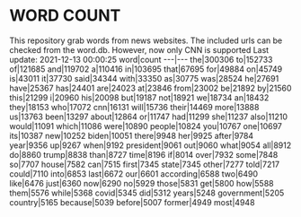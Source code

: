 # WORD COUNT
This repository grab words from news websites. The included urls can be checked from the word.db.
However, now only CNN is supported
Last update: 2021-12-13 00:00:25
word|count
---|---
the|300306
to|152733
of|121685
and|119702
a|110416
in|103695
that|67695
for|49884
on|45749
is|43011
it|37730
said|34344
with|33350
as|30775
was|28524
he|27691
have|25367
has|24401
are|24023
at|23846
from|23002
be|21892
by|21560
this|21299
i|20960
his|20098
but|19187
not|18921
we|18734
an|18432
they|18153
who|17072
cnn|16131
will|15736
their|14469
more|13888
us|13763
been|13297
about|12864
or|11747
had|11299
she|11237
also|11210
would|11091
which|11086
were|10890
people|10824
you|10767
one|10697
its|10387
new|10252
biden|10051
there|9948
her|9925
after|9784
year|9356
up|9267
when|9192
president|9061
out|9060
what|9054
all|8912
do|8860
trump|8838
than|8727
time|8196
if|8014
over|7932
some|7848
so|7707
house|7582
can|7515
first|7345
state|7345
other|7277
told|7217
could|7110
into|6853
last|6672
our|6601
according|6588
two|6490
like|6476
just|6360
now|6290
no|5929
those|5831
get|5800
how|5588
them|5576
while|5368
covid|5345
did|5312
years|5248
government|5205
country|5165
because|5039
before|5007
former|4949
most|4948
